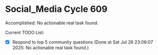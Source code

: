 # Social_Media Cycle 609

Accomplished: No actionable real task found.

Current TODO List:

- [x] Respond to top 5 community questions  (Done at Sat Jul 26 23:06:07 2025: No actionable real task found.)